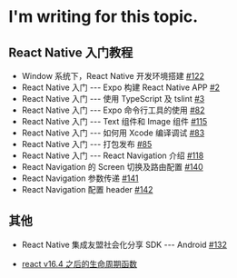 # I'm writing for this topic.

## React Native 入门教程
- Window 系统下，React Native 开发环境搭建 [#122](https://github.com/felix-cao/Blog/issues/122)
- React Native 入门 --- Expo 构建 React Native APP [#2](https://github.com/felix-cao/Blog/issues/2)
- React Native 入门 --- 使用 TypeScript 及 tslint [#3](https://github.com/felix-cao/Blog/issues/3)
- React Native 入门 --- Expo 命令行工具的使用 [#82](https://github.com/felix-cao/Blog/issues/82)
- React Native 入门 --- Text 组件和 Image 组件 [#115](https://github.com/felix-cao/Blog/issues/115)
- React Native 入门 --- 如何用 Xcode 编译调试 [#83](https://github.com/felix-cao/Blog/issues/83)
- React Native 入门 --- 打包发布 [#85](https://github.com/felix-cao/Blog/issues/85)
- React Native 入门 --- React Navigation 介绍 [#118](https://github.com/felix-cao/Blog/issues/118)
- React Navigation 的 Screen 切换及路由配置 [#140](https://github.com/felix-cao/Blog/issues/140)
- React Navigation 参数传递 [#141](https://github.com/felix-cao/Blog/issues/141)
- React Navigation 配置 header [#142](https://github.com/felix-cao/Blog/issues/142)

## 其他

- React Native 集成友盟社会化分享 SDK --- Android [#132](https://github.com/felix-cao/Blog/issues/132)

- [react v16.4 之后的生命周期函数](https://blog.bitsrc.io/understanding-react-v16-4-new-component-lifecycle-methods-fa7b224efd7d)
